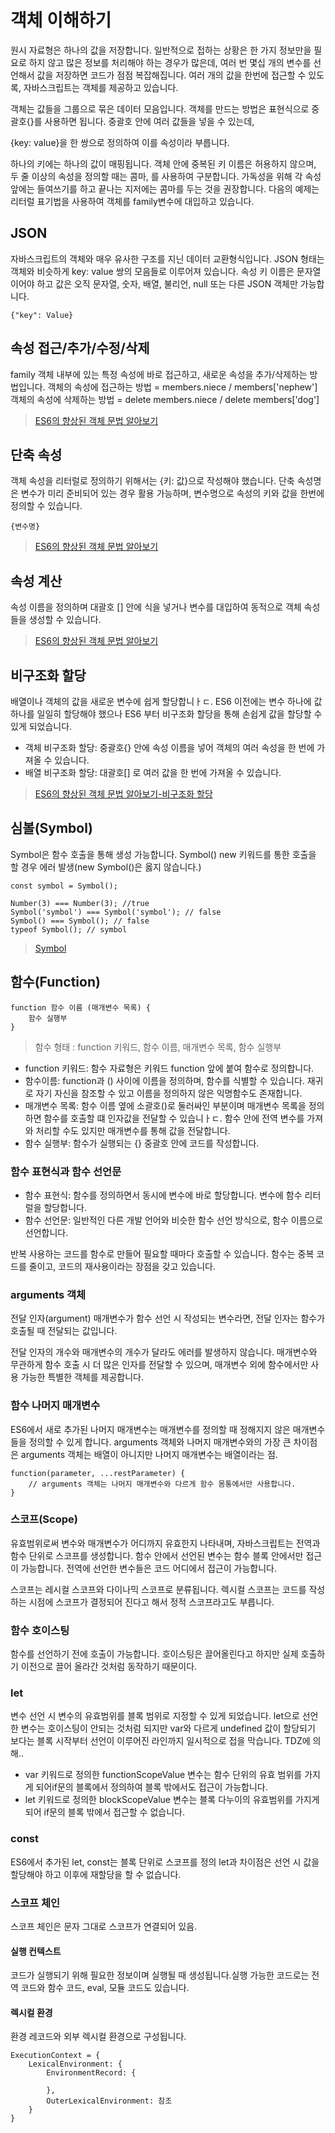# 객체 이해하기

원시 자료형은 하나의 값을 저장합니다.
일반적으로 접하는 상황은 한 가지 정보만을 필요로 하지 않고 많은 정보를 처리해야 하는 경우가 많은데, 여러 번 몇십 개의 변수를 선언해서 값을 저장하면 코드가 점점 복잡해집니다. 여러 개의 값을 한번에 접근할 수 있도록, 자바스크립트는 객체를 제공하고 있습니다.

객체는 값들을 그룹으로 묶은 데이터 모음입니다. 객체를 만드는 방법은 표현식으로 중괄호{}를 사용하면 됩니다. 중괄호 안에 여러 값들을 넣을 수 있는데,

{key: value}을 한 쌍으로 정의하여 이를 속성이라 부릅니다.

하나의 키에는 하나의 값이 매핑됩니다. 객체 안에 중복된 키 이름은 허용하지 않으며, 두 줄 이상의 속성을 정의할 때는 콤마, 를 사용하여 구분합니다. 가독성을 위해 각 속성 앞에는 들여쓰기를 하고 끝나는 지저에는 콤마를 두는 것을 권장합니다. 다음의 예제는 리터럴 표기법을 사용하여 객체를 family변수에 대입하고 있습니다.

## JSON

자바스크립트의 객체와 매우 유사한 구조를 지닌 데이터 교환형식입니다.
JSON 형태는 객체와 비슷하게 key: value 쌍의 모음들로 이루어져 있습니다.
속성 키 이름은 문자열이어야 하고 값은 오직 문자열, 숫자, 배열, 불리언, null 또는 다른 JSON 객체만 가능합니다.

```
{"key": Value}
```

## 속성 접근/추가/수정/삭제

family 객체 내부에 있는 특정 속성에 바로 접근하고, 새로운 속성을 추가/삭제하는 방법입니다.
객체의 속성에 접근하는 방법 = members.niece / members['nephew']
객체의 속성에 삭제하는 방법 = delete members.niece / delete members['dog']

> [ES6의 향상된 객체 문법 알아보기](./script1.js)

## 단축 속성

객체 속성을 리터럴로 정의하기 위해서는 {키: 값}으로 작성해야 했습니다.
단축 속성명은 변수가 미리 준비되어 있는 경우 활용 가능하며, 변수명으로 속성의 키와 값을 한번에 정의할 수 있습니다.

```
{변수명}
```

> [ES6의 향상된 객체 문법 알아보기](./script2.js)

## 속성 계산

속성 이름을 정의하며 대괄호 [] 안에 식을 넣거나 변수를 대입하여 동적으로 객체 속성들을 생성할 수 있습니다.

> [ES6의 향상된 객체 문법 알아보기](./script3.js)

## 비구조화 할당

배열이나 객체의 값을 새로운 변수에 쉽게 할당합니ㅏㄷ.
ES6 이전에는 변수 하나에 값 하나를 일일히 할당해야 했으나 ES6 부터 비구조화 할당을 통해 손쉽게 값을 할당할 수 있게 되었습니다.

- 객체 비구조화 할당: 중괄호{} 안에 속성 이름을 넣어 객체의 여러 속성을 한 번에 가져올 수 있습니다.
- 배열 비구조화 할당: 대괄호[] 로 여러 값을 한 번에 가져올 수 있습니다.

> [ES6의 향상된 객체 문법 알아보기-비구조화 할당](./script4.js)

## 심볼(Symbol)

Symbol은 함수 호출을 통해 생성 가능합니다. Symbol()
new 키워드를 통한 호출을 할 경우 에러 발생(new Symbol()은 옳지 않습니다.)

```
const symbol = Symbol();

Number(3) === Number(3); //true
Symbol('symbol') === Symbol('symbol'); // false
Symbol() === Symbol(); // false
typeof Symbol(); // symbol
```

> [Symbol](./script5.js)

## 함수(Function)

```
function 함수 이름 (매개변수 목록) {
    함수 실행부
}
```

> 함수 형태 : function 키워드, 함수 이름, 매개변수 목록, 함수 실행부

- function 키워드: 함수 자료형은 키워드 function 앞에 붙여 함수로 정의합니다.
- 함수이름: function과 () 사이에 이름을 정의하며, 함수를 식별할 수 있습니다. 재귀로 자기 자신을 참조할 수 있고 이름을 정의하지 않은 익명함수도 존재합니다.
- 매개변수 목록: 함수 이름 옆에 소괄호()로 둘러싸인 부분이며 매개변수 목록을 정의하면 함수를 호출할 떄 인자값을 전달할 수 있습니ㅏㄷ. 함수 안에 전역 변수를 가져와 처리할 수도 있지만 매개변수를 통해 값을 전달합니다.
- 함수 실행부: 함수가 실행되는 {} 중괄호 안에 코드를 작성합니다.

### 함수 표현식과 함수 선언문

- 함수 표현식: 함수를 정의하면서 동시에 변수에 바로 할당합니다. 변수에 함수 리터럴을 할당합니다.
- 함수 선언문: 일반적인 다른 개발 언어와 비슷한 함수 선언 방식으로, 함수 이름으로 선언합니다.

반복 사용하는 코드를 함수로 만들어 필요할 때마다 호출할 수 있습니다.
함수는 중복 코드를 줄이고, 코드의 재사용이라는 장점을 갖고 있습니다.

### arguments 객체

전달 인자(argument)
매개변수가 함수 선언 시 작성되는 변수라면, 전달 인자는 함수가 호출될 때 전달되는 값입니다.

전달 인자의 개수와 매개변수의 개수가 달라도 에러를 발생하지 않습니다.
매개변수와 무관하게 함수 호출 시 더 많은 인자를 전달할 수 있으며, 매개변수 외에 함수에서만 사용 가능한 특별한 객체를 제공합니다.

### 함수 나머지 매개변수

ES6에서 새로 추가된 나머지 매개변수는 매개변수를 정의할 때 정해지지 않은 매개변수들을 정의할 수 있게 합니다.
arguments 객체와 나머지 매개변수와의 가장 큰 차이점은 arguments 객체는 배열이 아니지만 나머지 매개변수는 배열이라는 점.

```
function(parameter, ...restParameter) {
    // arguments 객체는 나머지 매개변수와 다르게 함수 몸통에서만 사용합니다.
}
```

### 스코프(Scope)

유효범위로써 변수와 매개변수가 어디까지 유효한지 나타내며, 자바스크립트는 전역과 함수 단위로 스코프를 생성합니다. 함수 안에서 선언된 변수는 함수 블록 안에서만 접근이 가능합니다. 전역에 선언한 변수들은 코드 어디에서 접근이 가능합니다.

스코프는 레시컬 스코프와 다이나믹 스코프로 분류됩니다.
렉시컬 스코프는 코드를 작성하는 시점에 스코프가 결정되어 진다고 해서 정적 스코프라고도 부릅니다.

### 함수 호이스팅

함수를 선언하기 전에 호출이 가능합니다. 호이스팅은 끌어올린다고 하지만 실제 호출하기 이전으로 끌어 올라간 것처럼 동작하기 때문이다.

### let

변수 선언 시 변수의 유효범위를 블록 범위로 지정할 수 있게 되었습니다.
let으로 선언한 변수는 호이스팅이 안되는 것처럼 되지만 var와 다르게 undefined 값이 할당되기 보다는 블록 시작부터 선언이 이루어진 라인까지 일시적으로 접을 막습니다. TDZ에 의해..

- var 키워드로 정의한 functionScopeValue 변수는 함수 단위의 유효 범위를 가지게 되어if문의 블록에서 정의하여 블록 밖에서도 접근이 가능합니다.
- let 키워드로 정의한 blockScopeValue 변수는 블록 다누이의 유효범위를 가지게 되어 if문의 블록 밖에서 접근할 수 없습니다.

### const

ES6에서 추가된 let, const는 블록 단위로 스코프를 정의
let과 차이점은 선언 시 값을 할당해야 하고 이후에 재할당을 할 수 없습니다.

### 스코프 체인

스코프 체인은 문자 그대로 스코프가 연결되어 있음.

#### 실행 컨텍스트

코드가 실행되기 위해 필요한 정보이며 실행될 때 생성됩니다.실행 가능한 코드로는 전역 코드와 함수 코드, eval, 모듈 코드도 있습니다.

#### 렉시컬 환경

환경 레코드와 외부 렉시컬 환경으로 구성됩니다.

```
ExecutionContext = {
    LexicalEnvironment: {
        EnvironmentRecord: {

        },
        OuterLexicalEnvironment: 참조
    }
}
```

